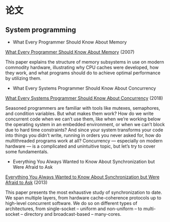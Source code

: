 # 论文


## System programming

* What Every Programmer Should Know About Memory

[What Every Programmer Should Know About Memory](./pdf/cpumemory.pdf) (2007)

This paper explains the structure of memory subsystems in use on modern commodity hardware, illustrating why CPU caches were developed, how they work, and what programs should do to achieve optimal performance by utilizing them.

* What Every Systems Programmer Should Know About Concurrency

[What Every Systems Programmer Should Know About Concurrency](pdf/concurrency.pdf) (2018)

Seasoned programmers are familiar with tools like mutexes, semaphores, and condition variables. But what makes them work? How do we write concurrent code when we can’t use them, like when we’re working below the operating system in an embedded environment, or when we can’t block due to hard time constraints? And since your system transforms your code into things you didn’t write, running in orders you never asked for, how do multithreaded programs work at all? Concurrency — especially on modern hardware — is a complicated and unintuitive topic, but let’s try to cover some fundamentals.

* Everything You Always Wanted to Know About Synchronization but Were Afraid to Ask

[Everything You Always Wanted to Know About Synchronization but Were Afraid to Ask](pdf/synchronization.pdf) (2013)

This paper presents the most exhaustive study of synchronization to date. 
We span multiple layers, from hardware cache-coherence protocols up to high-level concurrent software. 
We do so on different types of architectures, from single-socket – uniform and non-uniform – to multi-socket – directory and broadcast-based – many-cores.
